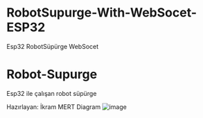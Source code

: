 # RobotSupurge-With-WebSocet-ESP32
 Esp32 RobotSüpürge WebSocet 
# Robot-Supurge
Esp32 ile çalışan robot süpürge

Hazırlayan: İkram MERT
Diagram 
![image](https://github.com/ikrammert/Robot-Supurge/assets/129231962/dcdb008f-6ba5-4534-bb13-9bd9e3b26edc)
